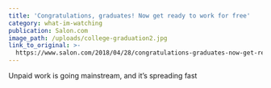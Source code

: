 ```yaml
---
title: 'Congratulations, graduates! Now get ready to work for free'
category: what-im-watching
publication: Salon.com
image_path: /uploads/college-graduation2.jpg
link_to_original: >-
  https://www.salon.com/2018/04/28/congratulations-graduates-now-get-ready-to-work-for-free/
---
```


Unpaid work is going mainstream, and it’s spreading fast